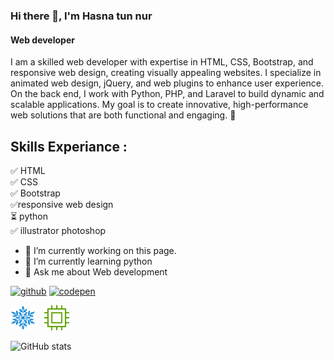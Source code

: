 
### Hi there 👋, I'm Hasna tun nur 
#### Web developer 

<p>I am a skilled web developer with expertise in HTML, CSS, Bootstrap, and responsive web design, creating visually appealing websites. I specialize in animated web design, jQuery, and web plugins to enhance user experience. On the back end, I work with Python, PHP, and Laravel to build dynamic and scalable applications. My goal is to create innovative, high-performance web solutions that are both functional and engaging. 🚀</p>

## Skills Experiance :  
✅ HTML <br>
✅ CSS <br>
✅ Bootstrap <br>
✅responsive web design <br>
⏳ python <br>
✅ illustrator photoshop<br>

- 🔭 I’m currently working on this page. 
- 🌱 I’m currently learning python 
- 💬 Ask me about Web development  


[<img src='https://cdn.jsdelivr.net/npm/simple-icons@3.0.1/icons/github.svg' alt='github' height='40'>](https://github.com/https://github.com/Hasnatun)  [<img src='https://cdn.jsdelivr.net/npm/simple-icons@3.0.1/icons/codepen.svg' alt='codepen' height='40'>](https://codepen.io/https://codepen.io/HASNA-TUN-NUR)  

<a href='https://archiveprogram.github.com/'><img src='https://raw.githubusercontent.com/acervenky/animated-github-badges/master/assets/acbadge.gif' width='40' height='40'></a> <a href='https://docs.github.com/en/developers'><img src='https://raw.githubusercontent.com/acervenky/animated-github-badges/master/assets/devbadge.gif' width='40' height='40'></a> 

![GitHub stats](https://github-readme-stats.vercel.app/api?username=https://github.com/Hasnatun&show_icons=true&count_private=true)  



